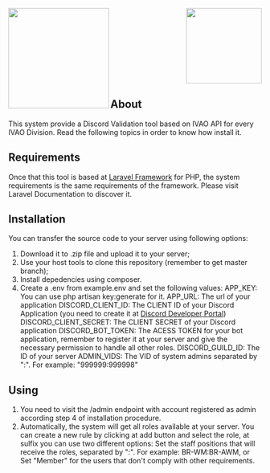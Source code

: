 <p align="right">
<img src="https://ivao.aero/publrelat/branding/svg_logos/br.svg" width="150"> <img align="left" src="https://seeklogo.com/images/D/discord-logo-B02E5FBA04-seeklogo.com.png" width="200">
</p>

## About

This system provide a Discord Validation tool based on IVAO API for every IVAO Division. Read the following topics in order to know how install it.

## Requirements

Once that this tool is based at [Laravel Framework](https://laravel.com/docs/7.x) for PHP, the system requirements is the same requirements of the framework. Please visit Laravel Documentation to discover it.

## Installation

You can transfer the source code to your server using following options:

1. Download it to .zip file and upload it to your server;
2. Use your host tools to clone this repository (remember to get master branch);
3. Install depedencies using composer.
4. Create a .env from example.env and set the following values:
	APP_KEY: You can use  php artisan key:generate for it.
	APP_URL: The url of your application
	DISCORD_CLIENT_ID: The CLIENT ID of your Discord Application (you need to create it at [Discord Developer Portal](https://discordapp.com/developers/applications))
	DISCORD_CLIENT_SECRET: The CLIENT SECRET of your Discord application
	DISCORD_BOT_TOKEN: The ACESS TOKEN for your bot application, remember to register it at your server and give the necessary permission to handle all other roles.
	DISCORD_GUILD_ID: The ID of your server
	ADMIN_VIDS: The VID of system admins separated by ":". For example: "999999:999998"

## Using

1. You need to visit the /admin endpoint with account registered as admin according step 4 of installation procedure.
2. Automatically, the system will get all roles available at your server. You can create a new rule by clicking at add button and select the role, at sulfix you can use two different options:
		Set the staff positions that will receive the roles, separated by ":". For example: BR-WM:BR-AWM, or
		Set "Member" for the users that don't comply with other requirements.